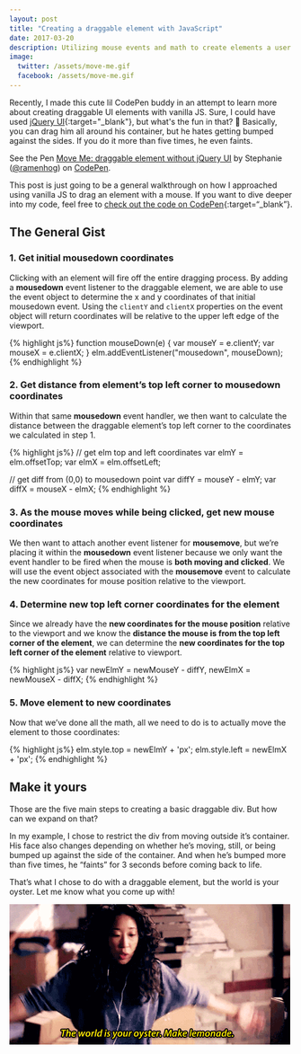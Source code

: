 ```yaml
---
layout: post
title: "Creating a draggable element with JavaScript"
date: 2017-03-20
description: Utilizing mouse events and math to create elements a user can drag with their mouse with vanilla JavaScript
image: 
  twitter: /assets/move-me.gif
  facebook: /assets/move-me.gif
---
```


Recently, I made this cute lil CodePen buddy in an attempt to learn more about creating draggable UI elements with vanilla JS. Sure, I could have used [jQuery UI](https://jqueryui.com/draggable/){:target="_blank"}, but what's the fun in that? 😬 Basically, you can drag him all around his container, but he hates getting bumped against the sides. If you do it more than five times, he even faints.

<!--more-->

<p data-height="471" data-theme-id="28475" data-slug-hash="gmGzRQ" data-default-tab="result" data-user="ramenhog" data-embed-version="2" data-pen-title="Move Me: draggable element without jQuery UI" class="codepen">See the Pen <a href="http://codepen.io/ramenhog/pen/gmGzRQ/">Move Me: draggable element without jQuery UI</a> by Stephanie (<a href="http://codepen.io/ramenhog">@ramenhog</a>) on <a href="http://codepen.io">CodePen</a>.</p>
<script async src="https://production-assets.codepen.io/assets/embed/ei.js"></script>

This post is just going to be a general walkthrough on how I approached using vanilla JS to drag an element with a mouse. If you want to dive deeper into my code, feel free to [check out the code on CodePen](https://codepen.io/ramenhog/pen/gmGzRQ){:target=“_blank”}.

## The General Gist
### 1. Get initial mousedown coordinates

Clicking with an element will fire off the entire dragging process. By adding a **mousedown** event listener to the draggable element, we are able to use the event object to determine the x and y coordinates of that initial mousedown event. Using the `clientY` and `clientX` properties on the event object will return coordinates will be relative to the upper left edge of the viewport.

{% highlight js%}
function mouseDown(e) {
  var mouseY = e.clientY;
  var mouseX = e.clientX;
}
elm.addEventListener("mousedown", mouseDown);
{% endhighlight %}


### 2. Get distance from element’s top left corner to mousedown coordinates

Within that same **mousedown** event handler, we then want to calculate the distance between the draggable element’s top left corner to the coordinates we calculated in step 1.

{% highlight js%}
// get elm top and left coordinates
var elmY = elm.offsetTop;
var elmX = elm.offsetLeft;

// get diff from (0,0) to mousedown point
var diffY = mouseY - elmY;
var diffX = mouseX - elmX;
{% endhighlight %}

### 3. As the mouse moves while being clicked, get new mouse coordinates

We then want to attach another event listener for **mousemove**, but we’re placing it within the **mousedown** event listener because we only want the event handler to be fired when the mouse is **both moving and clicked**. We will use the event object associated with the **mousemove** event to calculate the new coordinates for mouse position relative to the viewport.

### 4. Determine new top left corner coordinates for the element

Since we already have the **new coordinates for the mouse position** relative to the viewport and we know the **distance the mouse is from the top left corner of the element**, we can determine the **new coordinates for the top left corner of the element** relative to viewport.

{% highlight js%}
var newElmY = newMouseY - diffY,
    newElmX = newMouseX - diffX;
{% endhighlight %}

### 5. Move element to new coordinates

Now that we’ve done all the math, all we need to do is to actually move the element to those coordinates:

{% highlight js%}
elm.style.top = newElmY + 'px';
elm.style.left = newElmX + 'px';
{% endhighlight %}


## Make it yours
Those are the five main steps to creating a basic draggable div. But how can we expand on that?

In my example, I chose to restrict the div from moving outside it’s container. His face also changes depending on whether he’s moving, still, or being bumped up against the side of the container. And when he’s bumped more than five times, he “faints” for 3 seconds before coming back to life.

That’s what  I chose to do with a draggable element, but the world is your oyster. Let me know what you come up with!

<img src="/assets/world-is-your-oyster.gif" alt="The world is your oyster" class="image image--small" />
